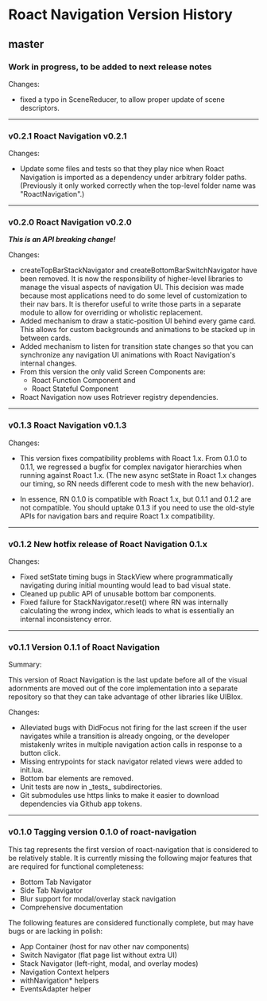 # Roact Navigation Version History

## master

### Work in progress, to be added to next release notes

Changes:

* fixed a typo in SceneReducer, to allow proper update of scene descriptors.

___
### v0.2.1			Roact Navigation v0.2.1

Changes:

* Update some files and tests so that they play nice when Roact Navigation
is imported as a dependency under arbitrary folder paths. (Previously it
only worked correctly when the top-level folder name was "RoactNavigation".)

___
### v0.2.0          Roact Navigation v0.2.0
___This is an API breaking change!___

Changes:

* createTopBarStackNavigator and createBottomBarSwitchNavigator have been
removed. It is now the responsibility of higher-level libraries to manage
the visual aspects of navigation UI. This decision was made because most
applications need to do some level of customization to their nav bars.
It is therefor useful to write those parts in a separate module to allow
for overriding or wholistic replacement.
* Added mechanism to draw a static-position UI behind every game card. This
allows for custom backgrounds and animations to be stacked up in between cards.
* Added mechanism to listen for transition state changes so that you can
synchronize any navigation UI animations with Roact Navigation's internal changes.
* From this version the only valid Screen Components are:
	* Roact Function Component and
	* Roact Stateful Component
* Roact Navigation now uses Rotriever registry dependencies.
___
### v0.1.3          Roact Navigation v0.1.3
Changes:

* This version fixes compatibility problems with Roact 1.x. From 0.1.0 to
0.1.1, we regressed a bugfix for complex navigator hierarchies when
running against Roact 1.x. (The new async setState in Roact 1.x changes
our timing, so RN needs different code to mesh with the new behavior).

* In essence, RN 0.1.0 is compatible with Roact 1.x, but 0.1.1 and 0.1.2
are not compatible. You should uptake 0.1.3 if you need to use the
old-style APIs for navigation bars and require Roact 1.x compatibility.

___
### v0.1.2          New hotfix release of Roact Navigation 0.1.x
Changes:

* Fixed setState timing bugs in StackView where programmatically
navigating during initial mounting would lead to bad visual state.
* Cleaned up public API of unusable bottom bar components.
* Fixed failure for StackNavigator.reset() where RN was internally
calculating the wrong index, which leads to what is essentially an
internal inconsistency error.

___
### v0.1.1          Version 0.1.1 of Roact Navigation
Summary:

This version of Roact Navigation is the last update before all of the
visual adornments are moved out of the core implementation into a
separate repository so that they can take advantage of other libraries
like UIBlox.

Changes:

* Alleviated bugs with DidFocus not firing for the last screen if the
user navigates while a transition is already ongoing, or the developer
mistakenly writes in multiple navigation action calls in response to a
button click.
* Missing entrypoints for stack navigator related views were added to
init.lua.
* Bottom bar elements are removed.
* Unit tests are now in \_tests\_ subdirectories.
* Git submodules use https links to make it easier to download
dependencies via Github app tokens.

___
### v0.1.0          Tagging version 0.1.0 of roact-navigation
This tag represents the first version of roact-navigation that is
considered to be relatively stable. It is currently missing the
following major features that are required for functional
completeness:
* Bottom Tab Navigator
* Side Tab Navigator
* Blur support for modal/overlay stack navigation
* Comprehensive documentation

The following features are considered functionally complete, but may
have bugs or are lacking in polish:

* App Container (host for nav other nav components)
* Switch Navigator (flat page list without extra UI)
* Stack Navigator (left-right, modal, and overlay modes)
* Navigation Context helpers
* withNavigation* helpers
* EventsAdapter helper
